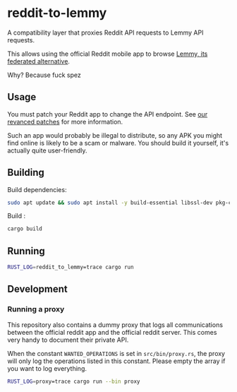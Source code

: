 # reddit-to-lemmy

A compatibility layer that proxies Reddit API requests to Lemmy API requests.

This allows using the official Reddit mobile app to browse [Lemmy, its federated alternative](https://join-lemmy.org/).

Why? Because fuck spez

## Usage

You must patch your Reddit app to change the API endpoint. See [our revanced patches](https://github.com/Mubelotix/my-revanced-patches) for more information.

Such an app would probably be illegal to distribute, so any APK you might find online is likely to be a scam or malware. You should build it yourself, it's actually quite user-friendly.

## Building

Build dependencies:

```bash
sudo apt update && sudo apt install -y build-essential libssl-dev pkg-config
```

Build :

```bash
cargo build
```

## Running

```bash
RUST_LOG=reddit_to_lemmy=trace cargo run
```

## Development

### Running a proxy

This repository also contains a dummy proxy that logs all communications between the official reddit app and the official reddit server.
This comes very handy to document their private API.

When the constant `WANTED_OPERATIONS` is set in `src/bin/proxy.rs`, the proxy will only log the operations listed in this constant. Please empty the array if you want to log everything.

```bash
RUST_LOG=proxy=trace cargo run --bin proxy
```
